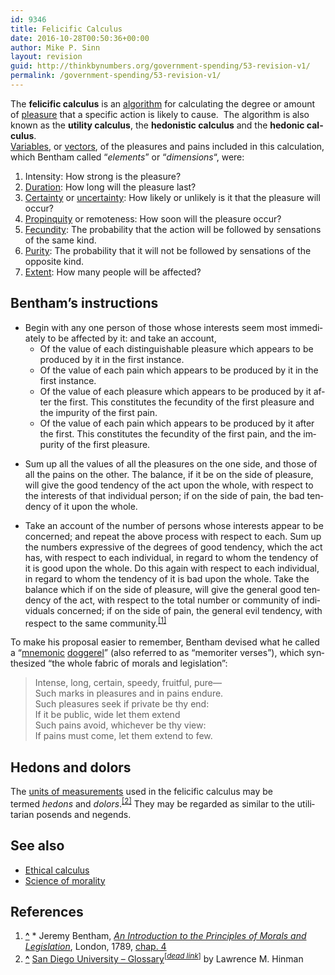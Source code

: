 ```yaml
---
id: 9346
title: Felicific Calculus
date: 2016-10-28T00:50:36+00:00
author: Mike P. Sinn
layout: revision
guid: http://thinkbynumbers.org/government-spending/53-revision-v1/
permalink: /government-spending/53-revision-v1/
---
```

<div id="siteSub">
</div>

<div id="mw-content-text" lang="en" dir="ltr">
  The <strong>felicific calculus</strong> is an <a title="Algorithm" href="https://en.wikipedia.org/wiki/Algorithm">algorithm</a> for calculating the degree or amount of <a title="Pleasure" href="https://en.wikipedia.org/wiki/Pleasure">pleasure</a> that a specific action is likely to cause.  The algorithm is also known as the <strong>utility calculus</strong>, the <strong>hedonistic calculus</strong> and the <strong>hedonic calculus</strong>.<br /> <a title="Variable (math)" href="https://en.wikipedia.org/wiki/Variable_(math)">Variables</a>, or <a title="Vector space" href="https://en.wikipedia.org/wiki/Vector_space">vectors</a>, of the pleasures and pains included in this calculation, which Bentham called &#8220;<em>elements</em>&#8221; or &#8220;<em>dimensions</em>&#8220;, were:</p> 
  
  <ol>
    <li>
      Intensity: How strong is the pleasure?
    </li>
    <li>
      <a title="Time" href="https://en.wikipedia.org/wiki/Time">Duration</a>: How long will the pleasure last?
    </li>
    <li>
      <a title="Certainty" href="https://en.wikipedia.org/wiki/Certainty">Certainty</a> or <a title="Uncertainty" href="https://en.wikipedia.org/wiki/Uncertainty">uncertainty</a>: How likely or unlikely is it that the pleasure will occur?
    </li>
    <li>
      <a title="Propinquity" href="https://en.wikipedia.org/wiki/Propinquity">Propinquity</a> or remoteness: How soon will the pleasure occur?
    </li>
    <li>
      <a title="Fecundity" href="https://en.wikipedia.org/wiki/Fecundity">Fecundity</a>: The probability that the action will be followed by sensations of the same kind.
    </li>
    <li>
      <a title="wiktionary:Purity" href="https://en.wiktionary.org/wiki/Purity">Purity</a>: The probability that it will not be followed by sensations of the opposite kind.
    </li>
    <li>
      <a title="wikt:extent" href="https://en.wiktionary.org/wiki/extent">Extent</a>: How many people will be affected?
    </li>
  </ol>
  
  <h2>
    Bentham&#8217;s instructions
  </h2>
  
  <ul>
    <li>
      Begin with any one person of those whose interests seem most immediately to be affected by it: and take an account, <ul>
        <li>
          Of the value of each distinguishable pleasure which appears to be produced by it in the first instance.
        </li>
        <li>
          Of the value of each pain which appears to be produced by it in the first instance.
        </li>
        <li>
          Of the value of each pleasure which appears to be produced by it after the first. This constitutes the fecundity of the first pleasure and the impurity of the first pain.
        </li>
        <li>
          Of the value of each pain which appears to be produced by it after the first. This constitutes the fecundity of the first pain, and the impurity of the first pleasure.
        </li>
      </ul>
    </li>
  </ul>
  
  <ul>
    <li>
      Sum up all the values of all the pleasures on the one side, and those of all the pains on the other. The balance, if it be on the side of pleasure, will give the good tendency of the act upon the whole, with respect to the interests of that individual person; if on the side of pain, the bad tendency of it upon the whole.
    </li>
  </ul>
  
  <ul>
    <li>
      Take an account of the number of persons whose interests appear to be concerned; and repeat the above process with respect to each. Sum up the numbers expressive of the degrees of good tendency, which the act has, with respect to each individual, in regard to whom the tendency of it is good upon the whole. Do this again with respect to each individual, in regard to whom the tendency of it is bad upon the whole. Take the balance which if on the side of pleasure, will give the general good tendency of the act, with respect to the total number or community of individuals concerned; if on the side of pain, the general evil tendency, with respect to the same community.<sup id="cite_ref-1"><a href="https://en.wikipedia.org/wiki/Felicific_calculus#cite_note-1">[1]</a></sup>
    </li>
  </ul>
  
  <p>
    To make his proposal easier to remember, Bentham devised what he called a &#8220;<a title="Mnemonic" href="https://en.wikipedia.org/wiki/Mnemonic">mnemonic</a> <a title="Doggerel" href="https://en.wikipedia.org/wiki/Doggerel">doggerel</a>&#8221; (also referred to as &#8220;memoriter verses&#8221;), which synthesized &#8220;the whole fabric of morals and legislation&#8221;:
  </p>
  
  <blockquote>
    <p>
      Intense, long, certain, speedy, fruitful, pure—<br /> Such marks in pleasures and in pains endure.<br /> Such pleasures seek if private be thy end:<br /> If it be public, wide let them extend<br /> Such pains avoid, whichever be thy view:<br /> If pains must come, let them extend to few.
    </p>
  </blockquote>
  
  <h2>
    Hedons and dolors
  </h2>
  
  <p>
    The <a title="Units of measurements" href="https://en.wikipedia.org/wiki/Units_of_measurements">units of measurements</a> used in the felicific calculus may be termed <em>hedons</em> and <em>dolors</em>.<sup id="cite_ref-2"><a href="https://en.wikipedia.org/wiki/Felicific_calculus#cite_note-2">[2]</a></sup> They may be regarded as similar to the utilitarian posends and negends.
  </p>
  
  <h2>
    See also
  </h2>
  
  <ul>
    <li>
      <a title="Ethical calculus" href="https://en.wikipedia.org/wiki/Ethical_calculus">Ethical calculus</a>
    </li>
    <li>
      <a title="Science of morality" href="https://en.wikipedia.org/wiki/Science_of_morality">Science of morality</a>
    </li>
  </ul>
  
  <h2>
    References
  </h2>
  
  <div>
    <ol>
      <li id="cite_note-1">
        <strong><a href="https://en.wikipedia.org/wiki/Felicific_calculus#cite_ref-1">^</a></strong> * Jeremy Bentham, <a href="http://www.econlib.org/library/Bentham/bnthPML.html" rel="nofollow"><em>An Introduction to the Principles of Morals and Legislation</em></a>, London, 1789, <a href="http://www.econlib.org/library/Bentham/bnthPML4.html" rel="nofollow">chap. 4</a>
      </li>
      <li id="cite_note-2">
        <strong><a href="https://en.wikipedia.org/wiki/Felicific_calculus#cite_ref-2">^</a></strong> <a href="http://web.archive.org/web/20080525013216/http://ethics.sandiego.edu:80/Glossary.html" rel="nofollow">San Diego University &#8211; Glossary</a><sup>[<em><a title="Wikipedia:Link rot" href="https://en.wikipedia.org/wiki/Wikipedia:Link_rot">dead link</a></em>]</sup> by Lawrence M. Hinman
      </li>
    </ol>
  </div>
</div>